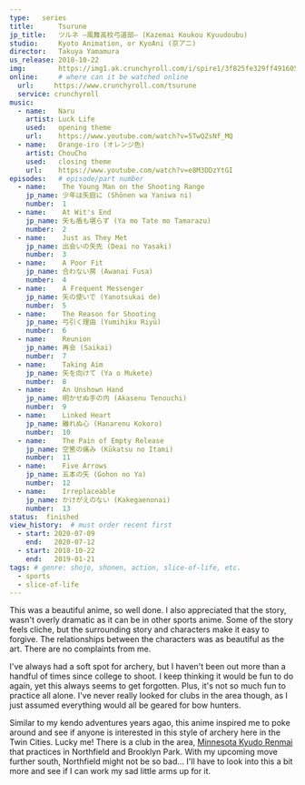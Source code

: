 ```yaml
---
type:   series
title:      Tsurune 
jp_title:   ツルネ ―風舞高校弓道部― (Kazemai Koukou Kyuudoubu)
studio:     Kyoto Animation, or KyoAni (京アニ)
director:   Takuya Yamamura
us_release: 2018-10-22 
img:        https://img1.ak.crunchyroll.com/i/spire1/3f825fe329ff491605d9a9f5cb0fdb021540009872_full.jpg
online:     # where can it be watched online
  url:     https://www.crunchyroll.com/tsurune
  service: crunchyroll
music:
  - name:   Naru
    artist: Luck Life
    used:   opening theme
    url:    https://www.youtube.com/watch?v=5TwQZsNf_MQ
  - name:   Orange-iro (オレンジ色)
    artist: ChouCho
    used:   closing theme
    url:    https://www.youtube.com/watch?v=e8M3DDzYtGI
episodes:   # episode/part number
  - name:    The Young Man on the Shooting Range
    jp_name: 少年は矢庭に (Shōnen wa Yaniwa ni)
    number:  1
  - name:    At Wit's End
    jp_name: 矢も盾も堪らず (Ya mo Tate mo Tamarazu)
    number:  2
  - name:    Just as They Met
    jp_name: 出会いの矢先 (Deai no Yasaki)
    number:  3
  - name:    A Poor Fit
    jp_name: 合わない房 (Awanai Fusa)
    number:  4
  - name:    A Frequent Messenger
    jp_name: 矢の使いで (Yanotsukai de)
    number:  5
  - name:    The Reason for Shooting
    jp_name: 弓引く理由 (Yumihiku Riyū)
    number:  6
  - name:    Reunion
    jp_name: 再会 (Saikai)
    number:  7
  - name:    Taking Aim
    jp_name: 矢を向けて (Ya o Mukete)
    number:  8
  - name:    An Unshown Hand
    jp_name: 明かせぬ手の内 (Akasenu Tenouchi)
    number:  9
  - name:    Linked Heart
    jp_name: 離れぬ心 (Hanarenu Kokoro)
    number:  10
  - name:    The Pain of Empty Release
    jp_name: 空筈の痛み (Kūkatsu no Itami)
    number:  11
  - name:    Five Arrows
    jp_name: 五本の矢 (Gohon no Ya)
    number:  12
  - name:    Irreplaceable
    jp_name: かけがえのない (Kakegaenonai)
    number:  13
status:  finished
view_history:  # must order recent first
  - start: 2020-07-09 
    end:   2020-07-12
  - start: 2018-10-22 
    end:   2019-01-21
tags: # genre: shojo, shonen, action, slice-of-life, etc.
  - sports
  - slice-of-life
---
```


This was a beautiful anime, so well done. I also appreciated that the story, wasn't overly dramatic as it can be in other sports anime. Some of the story feels cliche, but the surrounding story and characters make it easy to forgive. The relationships between the characters was as beautiful as the art. There are no complaints from me.

I've always had a soft spot for archery, but I haven't been out more than a handful of times since college to shoot. I keep thinking it would be fun to do again, yet this always seems to get forgotten. Plus, it's not so much fun to practice all alone. I've never really looked for clubs in the area though, as I just assumed everything would all be geared for bow hunters. 

Similar to my kendo adventures years agao, this anime inspired me to poke around and see if anyone is interested in this style of archery here in the Twin Cities. Lucky me! There is a club in the area, [Minnesota Kyudo Renmai](http://www.mnkyudo.org/) that practices in Northfield and Brooklyn Park. With my upcoming move further south, Northfield might not be so bad... I'll have to look into this a bit more and see if I can work my sad little arms up for it. 